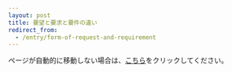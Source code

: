 ```yaml
---
layout: post
title: 要望と要求と要件の違い
redirect_from:
  - /entry/form-of-request-and-requirement
---
```


<p>ページが自動的に移動しない場合は、<a href="https://zenn.dev/fukuchiharuki/articles/fcfe257e58dfa6">こちら</a>をクリックしてください。</p>

<script type="text/javascript">
    setTimeout(function() {
        window.location.href = "https://zenn.dev/fukuchiharuki/articles/fcfe257e58dfa6";
    }, 1000);
</script>
